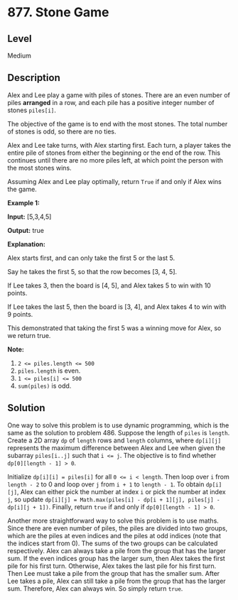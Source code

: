 # 877. Stone Game
## Level
Medium

## Description
Alex and Lee play a game with piles of stones.  There are an even number of piles **arranged** in a row, and each pile has a positive integer number of stones `piles[i]`.

The objective of the game is to end with the most stones. The total number of stones is odd, so there are no ties.

Alex and Lee take turns, with Alex starting first.  Each turn, a player takes the entire pile of stones from either the beginning or the end of the row.  This continues until there are no more piles left, at which point the person with the most stones wins.

Assuming Alex and Lee play optimally, return `True` if and only if Alex wins the game.

**Example 1:**

**Input:** [5,3,4,5]

**Output:** true

**Explanation:**

Alex starts first, and can only take the first 5 or the last 5.

Say he takes the first 5, so that the row becomes [3, 4, 5].

If Lee takes 3, then the board is [4, 5], and Alex takes 5 to win with 10 points.

If Lee takes the last 5, then the board is [3, 4], and Alex takes 4 to win with 9 points.

This demonstrated that taking the first 5 was a winning move for Alex, so we return true.

**Note:**

1. `2 <= piles.length <= 500`
2. `piles.length` is even.
3. `1 <= piles[i] <= 500`
4. `sum(piles)` is odd.

## Solution
One way to solve this problem is to use dynamic programming, which is the same as the solution to problem 486. Suppose the length of `piles` is `length`. Create a 2D array `dp` of `length` rows and `length` columns, where `dp[i][j]` represents the maximum difference between Alex and Lee when given the subarray `piles[i..j]` such that `i <= j`. The objective is to find whether `dp[0][length - 1] > 0`.

Initialize `dp[i][i] = piles[i]` for all `0 <= i < length`. Then loop over `i` from `length - 2` to 0 and loop over `j` from `i + 1` to `length - 1`. To obtain `dp[i][j]`, Alex can either pick the number at index `i` or pick the number at index `j`, so update `dp[i][j] = Math.max(piles[i] - dp[i + 1][j], piles[j] - dp[i][j + 1])`. Finally, return `true` if and only if `dp[0][length - 1] > 0`.

Another more straightforward way to solve this problem is to use maths. Since there are even number of piles, the piles are divided into two groups, which are the piles at even indices and the piles at odd indices (note that the indices start from 0). The sums of the two groups can be calculated respectively. Alex can always take a pile from the group that has the larger sum. If the even indices group has the larger sum, then Alex takes the first pile for his first turn. Otherwise, Alex takes the last pile for his first turn. Then Lee must take a pile from the group that has the smaller sum. After Lee takes a pile, Alex can still take a pile from the group that has the larger sum. Therefore, Alex can always win. So simply return `true`.
